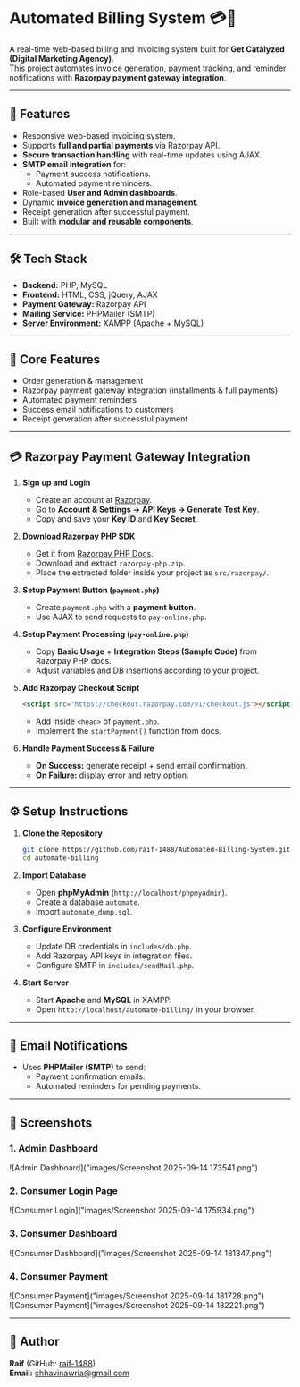 # Automated Billing System 💳📧

A real-time web-based billing and invoicing system built for **Get Catalyzed (Digital Marketing Agency)**.  
This project automates invoice generation, payment tracking, and reminder notifications with **Razorpay payment gateway integration**.

---

## 🚀 Features
- Responsive web-based invoicing system.
- Supports **full and partial payments** via Razorpay API.
- **Secure transaction handling** with real-time updates using AJAX.
- **SMTP email integration** for:
  - Payment success notifications.
  - Automated payment reminders.
- Role-based **User and Admin dashboards**.
- Dynamic **invoice generation and management**.
- Receipt generation after successful payment.
- Built with **modular and reusable components**.

---

## 🛠 Tech Stack
- **Backend:** PHP, MySQL  
- **Frontend:** HTML, CSS, jQuery, AJAX  
- **Payment Gateway:** Razorpay API  
- **Mailing Service:** PHPMailer (SMTP)  
- **Server Environment:** XAMPP (Apache + MySQL)  

---

## 📌 Core Features
- Order generation & management  
- Razorpay payment gateway integration (installments & full payments)  
- Automated payment reminders  
- Success email notifications to customers  
- Receipt generation after successful payment  

---

## 💳 Razorpay Payment Gateway Integration

1. **Sign up and Login**  
   - Create an account at [Razorpay](https://razorpay.com/).  
   - Go to **Account & Settings → API Keys → Generate Test Key**.  
   - Copy and save your **Key ID** and **Key Secret**.  

2. **Download Razorpay PHP SDK**  
   - Get it from [Razorpay PHP Docs](https://razorpay.com/docs/payments/server-integration/php/).  
   - Download and extract `razorpay-php.zip`.  
   - Place the extracted folder inside your project as `src/razorpay/`.  

3. **Setup Payment Button (`payment.php`)**  
   - Create `payment.php` with a **payment button**.  
   - Use AJAX to send requests to `pay-online.php`.  

4. **Setup Payment Processing (`pay-online.php`)**  
   - Copy **Basic Usage** + **Integration Steps (Sample Code)** from Razorpay PHP docs.  
   - Adjust variables and DB insertions according to your project.  

5. **Add Razorpay Checkout Script**  
   ```html
   <script src="https://checkout.razorpay.com/v1/checkout.js"></script>
   ```
   - Add inside `<head>` of `payment.php`.  
   - Implement the `startPayment()` function from docs.  

6. **Handle Payment Success & Failure**  
   - **On Success:** generate receipt + send email confirmation.  
   - **On Failure:** display error and retry option.  

---

## ⚙️ Setup Instructions

1. **Clone the Repository**
   ```bash
   git clone https://github.com/raif-1488/Automated-Billing-System.git
   cd automate-billing
   ```

2. **Import Database**
   - Open **phpMyAdmin** (`http://localhost/phpmyadmin`).  
   - Create a database `automate`.  
   - Import `automate_dump.sql`.  

3. **Configure Environment**
   - Update DB credentials in `includes/db.php`.  
   - Add Razorpay API keys in integration files.  
   - Configure SMTP in `includes/sendMail.php`.  

4. **Start Server**
   - Start **Apache** and **MySQL** in XAMPP.  
   - Open `http://localhost/automate-billing/` in your browser.  

---

## 📧 Email Notifications
- Uses **PHPMailer (SMTP)** to send:  
  - Payment confirmation emails.  
  - Automated reminders for pending payments.  

---

## 📸 Screenshots  

### 1. Admin Dashboard  
![Admin Dashboard]("images/Screenshot 2025-09-14 173541.png")  

### 2. Consumer Login Page  
![Consumer Login]("images/Screenshot 2025-09-14 175934.png")  

### 3. Consumer Dashboard  
![Consumer Dashboard]("images/Screenshot 2025-09-14 181347.png")  

### 4. Consumer Payment  
![Consumer Payment]("images/Screenshot 2025-09-14 181728.png")  
![Consumer Payment]("images/Screenshot 2025-09-14 182221.png")  

---

## 👤 Author
**Raif** (GitHub: [raif-1488](https://github.com/raif-1488))  
**Email:** chhavinawria@gmail.com  
